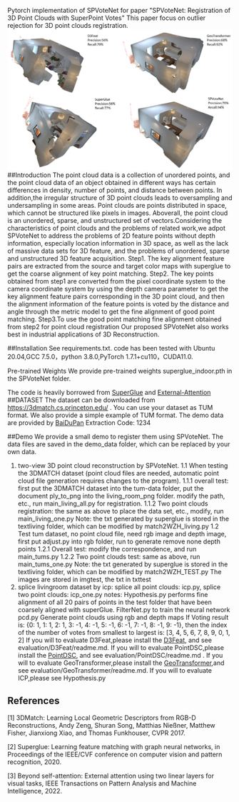 Pytorch implementation of SPVoteNet for paper "SPVoteNet: Registration of 3D Point Clouds with SuperPoint Votes"
This paper focus on outlier rejection for 3D point clouds registration. 
![fig1](figures/Fig1.png)
##Introduction
The point cloud data is a collection of unordered points, and the point cloud data of an object obtained in different ways has certain differences in density, number of points, and distance between points. In addition,the irregular structure of 3D point clouds leads to oversampling and undersampling in some areas. Point clouds are points distributed in space, which cannot be structured like pixels in images. Aboverall, the point cloud is an unordered, sparse, and unstructured set of vectors.Considering the characteristics of point clouds and the problems of related work,we adpot SPVoteNet to address the problems of 2D feature points without depth information, especially location information in 3D space, as well as the lack of massive data sets for 3D feature, and the problems of unordered, sparse and unstructured 3D feature acquisition. 
Step1. The key alignment feature pairs are extracted from the source and target color maps with superglue to get the coarse alignment of key point matching.
Step2. The key points obtained from step1 are converted from the pixel coordinate system to the camera coordinate system by using the depth camera parameter to get the key alignment feature pairs corresponding in the 3D point cloud, and then the alignment information of the feature points is voted by the distance and angle through the metric model to get the fine alignment of good point matching.
Step3.To use the good point matching fine alignment obtained from step2 for point cloud registration
Our proposed SPVoteNet also works best in industrial applications of 3D Reconstruction.

##Installation
See requirements.txt. 
code has been tested with Ubuntu 20.04,GCC 7.5.0，python 3.8.0,PyTorch 1.7.1+cu110，CUDA11.0.

Pre-trained Weights
We provide pre-trained weights superglue_indoor.pth in the SPVoteNet folder.

The code is heavily borrowed from [SuperGlue](https://github.com/magicleap/SuperGluePretrainedNetwork) and [External-Attention](https://github.com/xmu-xiaoma666/External-Attention-pytorch)
##DATASET
The dataset can be downloaded from https://3dmatch.cs.princeton.edu/ .
You can use your dataset as TUM format. We also provide a simple example of TUM format.
The demo data are provided by [BaiDuPan](https://pan.baidu.com/s/1M97myAn5iYDa1V49FJU2xA)  Extraction Code: 1234

##Demo
We provide a small demo to register them using SPVoteNet. The data files are saved in the demo_data folder, which can be replaced by your own data. 
1. two-view 3D point cloud reconstruction by SPVoteNet.
    1.1 When testing the 3DMATCH dataset (point cloud files are needed, automatic point cloud file generation requires changes to the program).
        1.1.1 overall test: first put the 3DMATCH dataset into the tum-data folder, put the document ply_to_png into the living_room_png folder.
            modify the path, etc., run main_living_all.py for registration.
        1.1.2 Two point clouds registration: the same as above to place the data set, etc., modify, run main_living_one.py
    Note: the txt generated by superglue is stored in the textliving folder, which can be modified by match2WZH_living.py
    1.2 Test tum dataset, no point cloud file, need rgb image and depth image, first put adjust.py into rgb folder, run to generate remove none depth points
        1.2.1 Overall test: modify the correspondence, and run main_tums.py
        1.2.2 Two point clouds test: same as above, run main_tums_one.py
        Note: the txt generated by superglue is stored in the textliving folder, which can be modified by match2WZH_TEST.py
        The images are stored in imgtest, the txt in txttest
2. splice livingroom dataset by icp: splice all point clouds: icp.py, splice two point clouds: icp_one.py
notes:
Hypothesis.py performs fine alignment of all 20 pairs of points in the test folder that have been coarsely aligned with superGlue.
FilterNet.py to train the neural network 
pcd.py Generate point clouds using rgb and depth maps
If Voting result is: {0: 1, 1: 1, 2: 1, 3: -1, 4: -1, 5: -1, 6: -1, 7: -1, 8: -1, 9: -1}, then the index of the number of votes from smallest to largest is: [3, 4, 5, 6, 7, 8, 9, 0, 1, 2]
If you will to evaluate D3Feat,please install the [D3Feat](https://github.com/XuyangBai/D3Feat), and see evaluation/D3Feat/readme.md.
If you will to evaluate PointDSC,please install the [PointDSC](https://github.com/XuyangBai/PointDSC), and see evaluation/PointDSC/readme.md .
If you will to evaluate GeoTransformer,please install the [GeoTransformer](https://github.com/qinzheng93/GeoTransformer),and see evaluation/GeoTransformer/readme.md.
If you will to evaluate ICP,please see Hypothesis.py
## References
<a name="refs"></a>
[1] 3DMatch: Learning Local Geometric Descriptors from RGB-D Reconstructions, Andy Zeng, Shuran Song, Matthias Nießner, Matthew Fisher, Jianxiong Xiao, and Thomas Funkhouser, CVPR 2017.

[2] Superglue: Learning feature matching with graph neural networks, in Proceedings of the IEEE/CVF conference on computer vision and pattern recognition, 2020.

[3] Beyond self-attention: External attention using two linear layers for visual tasks, IEEE Transactions on Pattern Analysis and Machine Intelligence, 2022.
